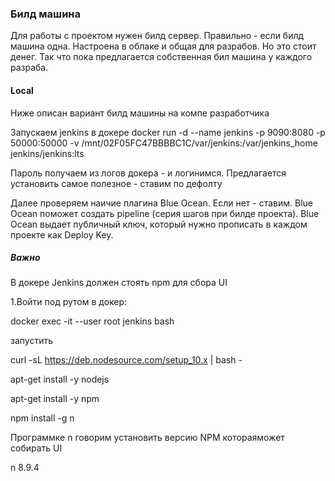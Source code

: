 ### Билд машина

Для работы с проектом нужен билд сервер. 
Правильно - если билд машина одна. Настроена в облаке и общая для разрабов. Но это стоит денег. Так что пока предлагается собственная бил машина
у каждого разраба. 

#### Local
 
Ниже описан вариант билд машины на компе разработчика

Запускаем jenkins в докере
docker run -d --name jenkins -p 9090:8080 -p 50000:50000 -v /mnt/02F05FC47BBBBC1C/var/jenkins:/var/jenkins_home jenkins/jenkins:lts

Пароль получаем из логов докера - и логинимся.
Предлагается установить самое полезное - ставим по дефолту


Далее проверяем наичие плагина Blue Ocean. Если нет - ставим.
Blue Ocean поможет создать pipeline (серия шагов при билде проекта).  Blue Ocean выдает публичный ключ, который нужно прописать 
в каждом проекте как Deploy Key. 


##### Важно 

В докере Jenkins должен стоять npm для сбора UI

1.Войти под рутом в докер:
 
docker exec -it --user root jenkins bash

запустить 

curl -sL https://deb.nodesource.com/setup_10.x | bash -

apt-get install -y nodejs

apt-get install -y npm

npm install -g n

Программке n говорим установить версию NPM  котораяможет собирать UI

n 8.9.4 
